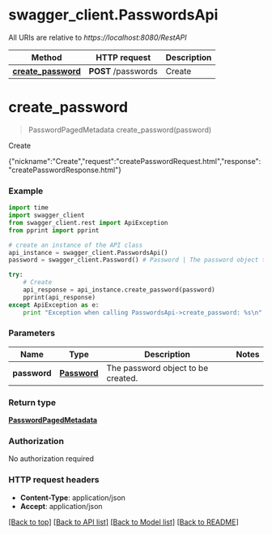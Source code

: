 # swagger_client.PasswordsApi

All URIs are relative to *https://localhost:8080/RestAPI*

Method | HTTP request | Description
------------- | ------------- | -------------
[**create_password**](PasswordsApi.md#create_password) | **POST** /passwords | Create


# **create_password**
> PasswordPagedMetadata create_password(password)

Create

{\"nickname\":\"Create\",\"request\":\"createPasswordRequest.html\",\"response\":\"createPasswordResponse.html\"}

### Example 
```python
import time
import swagger_client
from swagger_client.rest import ApiException
from pprint import pprint

# create an instance of the API class
api_instance = swagger_client.PasswordsApi()
password = swagger_client.Password() # Password | The password object to be created.

try: 
    # Create
    api_response = api_instance.create_password(password)
    pprint(api_response)
except ApiException as e:
    print "Exception when calling PasswordsApi->create_password: %s\n" % e
```

### Parameters

Name | Type | Description  | Notes
------------- | ------------- | ------------- | -------------
 **password** | [**Password**](Password.md)| The password object to be created. | 

### Return type

[**PasswordPagedMetadata**](PasswordPagedMetadata.md)

### Authorization

No authorization required

### HTTP request headers

 - **Content-Type**: application/json
 - **Accept**: application/json

[[Back to top]](#) [[Back to API list]](../README.md#documentation-for-api-endpoints) [[Back to Model list]](../README.md#documentation-for-models) [[Back to README]](../README.md)

